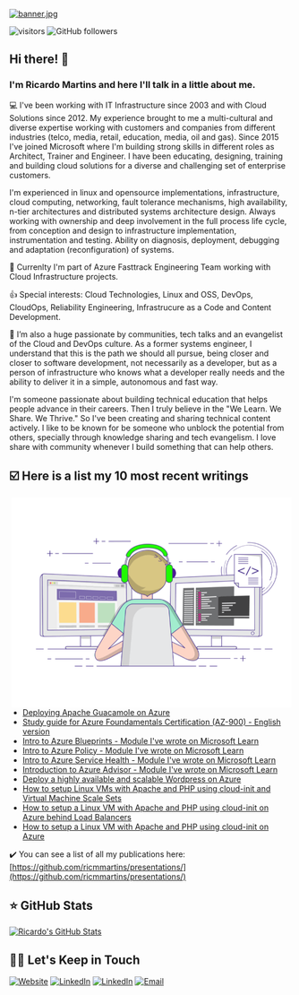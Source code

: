 [![banner.jpg](https://i.postimg.cc/1XX0wxws/banner.jpg)](https://postimg.cc/PvG8nRSR)

![visitors](https://visitor-badge.glitch.me/badge?page_id=ricmmartins.visitor-badge)
![GitHub followers](https://img.shields.io/github/followers/ricmmartins?style=social)

<h2>Hi there! 👋</h2>

<h3>I'm Ricardo Martins and here I'll talk in a little about me.</h3>

💻 I've been working with IT Infrastructure since 2003 and with Cloud Solutions since 2012. My experience brought to me a multi-cultural and diverse expertise working with customers and companies from different industries (telco, media, retail, education, media, oil and gas). Since 2015 I've joined Microsoft where I'm building strong skills in different roles as Architect, Trainer and Engineer. I have been educating, designing, training and building cloud solutions for a diverse and challenging set of enterprise customers.

I'm experienced in linux and opensource implementations, infrastructure, cloud computing, networking, fault tolerance mechanisms, high availability, n-tier architectures and distributed systems architecture design. Always working with ownership and deep involvement in the full process life cycle, from conception and design to infrastructure implementation, instrumentation and testing. Ability on diagnosis, deployment, debugging and adaptation (reconfiguration) of systems.

💼 Currenlty I'm part of Azure Fasttrack Engineering Team working with Cloud Infrastructure projects.

👍 Special interests: Cloud Technologies, Linux and OSS, DevOps, CloudOps, Reliability Engineering, Infrastrucure as a Code and Content Development.

💬 I’m also a huge passionate by communities, tech talks and an evangelist of the Cloud and DevOps culture. As a former systems engineer, I understand that this is the path we should all pursue, being closer and closer to software development, not necessarily as a developer, but as a person of infrastructure who knows what a developer really needs and the ability to deliver it in a simple, autonomous and fast way. 

I'm someone passionate about building technical education that helps people advance in their careers. Then I truly believe in the "We Learn. We Share. We Thrive." So I've been creating and sharing technical content actively. I like to be known for be someone who unblock the potential from others, specially through knowledge sharing and tech evangelism. I love share with community whenever I build something that can help others.

<h2>☑️ Here is a list my 10 most recent writings</h2>
<img align="right" alt="GIF" src="gif3.gif" width="500"/>

* [Deploying Apache Guacamole on Azure](https://github.com/ricmmartins/apache-guacamole-azure)
* [Study guide for Azure Foundamentals Certification (AZ-900) - English version](https://github.com/ricmmartins/study-guide-az900)
* [Intro to Azure Blueprints - Module I've wrote on Microsoft Learn](https://docs.microsoft.com/en-us/learn/modules/intro-to-azure-blueprints/)
* [Intro to Azure Policy - Module I've wrote on Microsoft Learn](https://docs.microsoft.com/en-us/learn/modules/intro-to-azure-policy/)
* [Intro to Azure Service Health - Module I've wrote on Microsoft Learn](https://docs.microsoft.com/en-us/learn/modules/intro-to-azure-service-health/)
* [Introduction to Azure Advisor - Module I've wrote on Microsoft Learn](https://docs.microsoft.com/en-us/learn/modules/intro-to-azure-advisor/)
* [Deploy a highly available and scalable Wordpress on Azure](https://github.com/ricmmartins/highly-available-scalable-wordpress-azure/)
* [How to setup Linux VMs with Apache and PHP using cloud-init and Virtual Machine Scale Sets](https://github.com/ricmmartins/linuxvm-cloud-init-vmss)
* [How to setup a Linux VM with Apache and PHP using cloud-init on Azure behind Load Balancers](https://github.com/ricmmartins/linuxvm-cloud-init-loadbalancer/)
* [How to setup a Linux VM with Apache and PHP using cloud-init on Azure](https://github.com/ricmmartins/linuxvm-cloud-init/)


✔️ You can see a list of all my publications here: [https://github.com/ricmmartins/presentations/](https://github.com/ricmmartins/presentations/)

<h2>⭐ GitHub Stats</h2>

[![Ricardo's GitHub Stats](https://github-readme-stats.vercel.app/api?username=ricmmartins&show_icons=true)](https://github.com/ricmmartins)

<h2> 🤝🏻 Let's Keep in Touch </h2>

<p align="left">
<a href="https://rmartins.cloud/"><img alt="Website" src="https://img.shields.io/badge/Website-rmartins.cloud-blue?style=flat-square&logo=google-chrome"></a>
<a href="https://www.linkedin.com/in/ricmmartins/"><img alt="LinkedIn" src="https://img.shields.io/badge/LinkedIn-Ricardo%20Martins-blue?style=flat-square&logo=linkedin"></a>
<a href="https://www.twitter.com/ricmmartins/"><img alt="LinkedIn" src="https://img.shields.io/badge/Twitter-Ricardo%20Martins-blue?style=flat-square&logo=twitter"></a>
<a href="mailto:rmmartins@outlook.com"><img alt="Email" src="https://img.shields.io/badge/Email-rmmartins@outlook.com-blue?style=flat-square&logo=gmail"></a>
</p>


<!-- ### Hi there 👋-->

<!--
**ricmmartins/ricmmartins** is a ✨ _special_ ✨ repository because its `README.md` (this file) appears on your GitHub profile.

Here are some ideas to get you started:

- 🔭 I’m currently working on ...
- 🌱 I’m currently learning ...
- 👯 I’m looking to collaborate on ...
- 🤔 I’m looking for help with ...
- 💬 Ask me about ...
- 📫 How to reach me: ...
- 😄 Pronouns: ...
- ⚡ Fun fact: ...
-->


